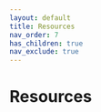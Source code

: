 ```yaml
---
layout: default
title: Resources
nav_order: 7
has_children: true
nav_exclude: true
---
```


# Resources
